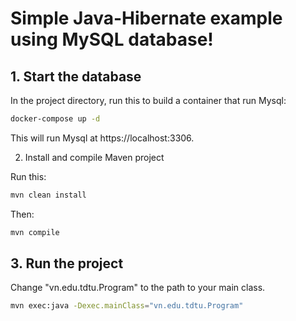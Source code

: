 # Simple Java-Hibernate example using MySQL database!

## 1. Start the database

In the project directory, run this to build a container that run Mysql:

```bash
docker-compose up -d
```

This will run Mysql at https://localhost:3306.

2. Install and compile Maven project

Run this:

```bash
mvn clean install
```

Then:

```bash
mvn compile
```

## 3. Run the project

Change "vn.edu.tdtu.Program" to the path to your main class.

```bash
mvn exec:java -Dexec.mainClass="vn.edu.tdtu.Program"
```